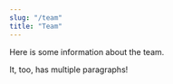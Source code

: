 ```yaml
---
slug: "/team"
title: "Team"
---
```


Here is some information about the team.

It, too, has multiple paragraphs!
